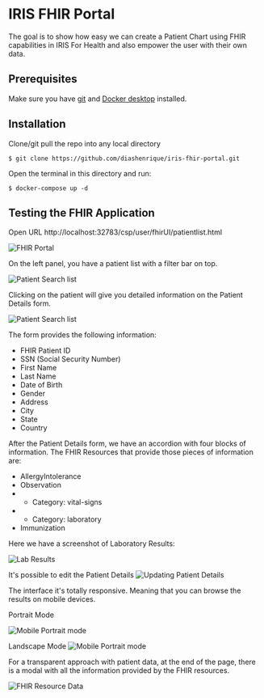 # IRIS FHIR Portal
The goal is to show how easy we can create a Patient Chart using FHIR capabilities in IRIS For Health and also empower the user with their own data.

## Prerequisites
Make sure you have [git](https://git-scm.com/book/en/v2/Getting-Started-Installing-Git) and [Docker desktop](https://www.docker.com/products/docker-desktop) installed.

## Installation 

Clone/git pull the repo into any local directory

```
$ git clone https://github.com/diashenrique/iris-fhir-portal.git
```

Open the terminal in this directory and run:

```
$ docker-compose up -d
```

## Testing the FHIR Application

Open URL http://localhost:32783/csp/user/fhirUI/patientlist.html

![FHIR Portal](https://raw.githubusercontent.com/diashenrique/iris-fhir-portal/master/img/fhirPortal.png)

On the left panel, you have a patient list with a filter bar on top.

![Patient Search list](https://raw.githubusercontent.com/diashenrique/iris-fhir-portal/master/img/search.gif)

Clicking on the patient will give you detailed information on the Patient Details form.

![Patient Search list](https://raw.githubusercontent.com/diashenrique/iris-fhir-portal/master/img/formloaded_badges.png)

The form provides the following information:

- FHIR Patient ID
- SSN (Social Security Number)
- First Name
- Last Name
- Date of Birth
- Gender
- Address
- City
- State
- Country

After the Patient Details form, we have an accordion with four blocks of information. The FHIR Resources that provide those pieces of information are:

- AllergyIntolerance
- Observation
- - Category: vital-signs
- - Category: laboratory
- Immunization

Here we have a screenshot of Laboratory Results:

![Lab Results](https://raw.githubusercontent.com/diashenrique/iris-fhir-portal/master/img/accordionResults.png)

It's possible to edit the Patient Details
![Updating Patient Details](https://raw.githubusercontent.com/diashenrique/iris-fhir-portal/master/img/updatePatientDetails.gif)

The interface it's totally responsive. Meaning that you can browse the results on mobile devices.

Portrait Mode

![Mobile Portrait mode](https://raw.githubusercontent.com/diashenrique/iris-fhir-portal/master/img/mobilePortrait.gif)

Landscape Mode
![Mobile Portrait mode](https://raw.githubusercontent.com/diashenrique/iris-fhir-portal/master/img/mobileLandscape.gif)

For a transparent approach with patient data, at the end of the page, there is a modal with all the information provided by the FHIR resources.

![FHIR Resource Data](https://raw.githubusercontent.com/diashenrique/iris-fhir-portal/master/img/FHIR_ResourceData.png)
